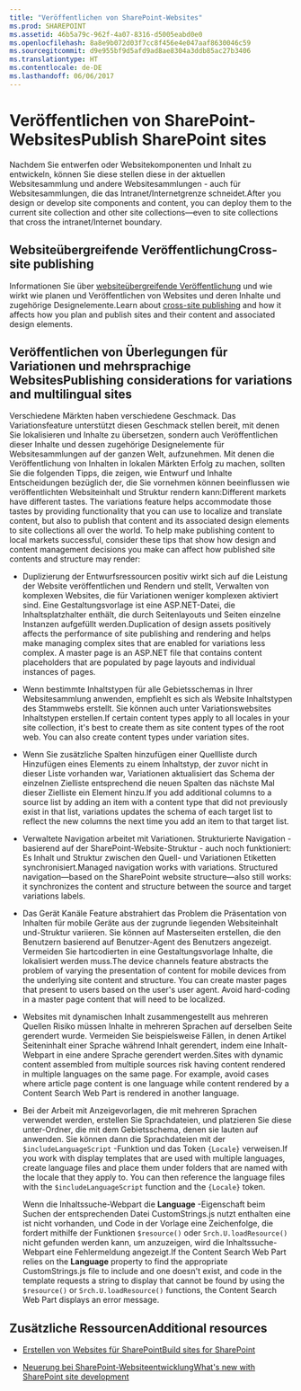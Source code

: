 ```yaml
---
title: "Veröffentlichen von SharePoint-Websites"
ms.prod: SHAREPOINT
ms.assetid: 46b5a79c-962f-4a07-8316-d5005eabd0e0
ms.openlocfilehash: 8a8e9b072d03f7cc8f456e4e047aaf8630046c59
ms.sourcegitcommit: d9e955bf9d5afd9ad8ae8304a3ddb85ac27b3406
ms.translationtype: HT
ms.contentlocale: de-DE
ms.lasthandoff: 06/06/2017
---
```

# <a name="publish-sharepoint-sites"></a><span data-ttu-id="37933-102">Veröffentlichen von SharePoint-Websites</span><span class="sxs-lookup"><span data-stu-id="37933-102">Publish SharePoint sites</span></span>

<span data-ttu-id="37933-103">Nachdem Sie entwerfen oder Websitekomponenten und Inhalt zu entwickeln, können Sie diese stellen diese in der aktuellen Websitesammlung und andere Websitesammlungen - auch für Websitesammlungen, die das Intranet/Internetgrenze schneidet.</span><span class="sxs-lookup"><span data-stu-id="37933-103">After you design or develop site components and content, you can deploy them to the current site collection and other site collections—even to site collections that cross the intranet/Internet boundary.</span></span>
  
    
    


## <a name="cross-site-publishing"></a><span data-ttu-id="37933-104">Websiteübergreifende Veröffentlichung</span><span class="sxs-lookup"><span data-stu-id="37933-104">Cross-site publishing</span></span>

<span data-ttu-id="37933-105">Informationen Sie über  [websiteübergreifende Veröffentlichung](cross-site-publishing-in-sharepoint) und wie wirkt wie planen und Veröffentlichen von Websites und deren Inhalte und zugehörige Designelemente.</span><span class="sxs-lookup"><span data-stu-id="37933-105">Learn about  [cross-site publishing](cross-site-publishing-in-sharepoint) and how it affects how you plan and publish sites and their content and associated design elements.</span></span>
  
    
    

## <a name="publishing-considerations-for-variations-and-multilingual-sites"></a><span data-ttu-id="37933-106">Veröffentlichen von Überlegungen für Variationen und mehrsprachige Websites</span><span class="sxs-lookup"><span data-stu-id="37933-106">Publishing considerations for variations and multilingual sites</span></span>

<span data-ttu-id="37933-p101">Verschiedene Märkten haben verschiedene Geschmack. Das Variationsfeature unterstützt diesen Geschmack stellen bereit, mit denen Sie lokalisieren und Inhalte zu übersetzen, sondern auch Veröffentlichen dieser Inhalte und dessen zugehörige Designelemente für Websitesammlungen auf der ganzen Welt, aufzunehmen. Mit denen die Veröffentlichung von Inhalten in lokalen Märkten Erfolg zu machen, sollten Sie die folgenden Tipps, die zeigen, wie Entwurf und Inhalte Entscheidungen bezüglich der, die Sie vornehmen können beeinflussen wie veröffentlichten Websiteinhalt und Struktur rendern kann:</span><span class="sxs-lookup"><span data-stu-id="37933-p101">Different markets have different tastes. The variations feature helps accommodate those tastes by providing functionality that you can use to localize and translate content, but also to publish that content and its associated design elements to site collections all over the world. To help make publishing content to local markets successful, consider these tips that show how design and content management decisions you make can affect how published site contents and structure may render:</span></span>
  
    
    

- <span data-ttu-id="37933-p102">Duplizierung der Entwurfsressourcen positiv wirkt sich auf die Leistung der Website veröffentlichen und Rendern und stellt, Verwalten von komplexen Websites, die für Variationen weniger komplexen aktiviert sind. Eine Gestaltungsvorlage ist eine ASP.NET-Datei, die Inhaltsplatzhalter enthält, die durch Seitenlayouts und Seiten einzelne Instanzen aufgefüllt werden.</span><span class="sxs-lookup"><span data-stu-id="37933-p102">Duplication of design assets positively affects the performance of site publishing and rendering and helps make managing complex sites that are enabled for variations less complex. A master page is an ASP.NET file that contains content placeholders that are populated by page layouts and individual instances of pages.</span></span> 
    
  
- <span data-ttu-id="37933-p103">Wenn bestimmte Inhaltstypen für alle Gebietsschemas in Ihrer Websitesammlung anwenden, empfiehlt es sich als Website Inhaltstypen des Stammwebs erstellt. Sie können auch unter Variationswebsites Inhaltstypen erstellen.</span><span class="sxs-lookup"><span data-stu-id="37933-p103">If certain content types apply to all locales in your site collection, it's best to create them as site content types of the root web. You can also create content types under variation sites.</span></span> 
    
  
- <span data-ttu-id="37933-114">Wenn Sie zusätzliche Spalten hinzufügen einer Quellliste durch Hinzufügen eines Elements zu einem Inhaltstyp, der zuvor nicht in dieser Liste vorhanden war, Variationen aktualisiert das Schema der einzelnen Zielliste entsprechend die neuen Spalten das nächste Mal dieser Zielliste ein Element hinzu.</span><span class="sxs-lookup"><span data-stu-id="37933-114">If you add additional columns to a source list by adding an item with a content type that did not previously exist in that list, variations updates the schema of each target list to reflect the new columns the next time you add an item to that target list.</span></span> 
    
  
- <span data-ttu-id="37933-p104">Verwaltete Navigation arbeitet mit Variationen. Strukturierte Navigation - basierend auf der SharePoint-Website-Struktur - auch noch funktioniert: Es Inhalt und Struktur zwischen den Quell- und Variationen Etiketten synchronisiert.</span><span class="sxs-lookup"><span data-stu-id="37933-p104">Managed navigation works with variations. Structured navigation—based on the SharePoint website structure—also still works: it synchronizes the content and structure between the source and target variations labels.</span></span> 
    
  
- <span data-ttu-id="37933-p105">Das Gerät Kanäle Feature abstrahiert das Problem die Präsentation von Inhalten für mobile Geräte aus der zugrunde liegenden Websiteinhalt und-Struktur variieren. Sie können auf Masterseiten erstellen, die den Benutzern basierend auf Benutzer-Agent des Benutzers angezeigt. Vermeiden Sie hartcodierten in eine Gestaltungsvorlage Inhalte, die lokalisiert werden muss.</span><span class="sxs-lookup"><span data-stu-id="37933-p105">The device channels feature abstracts the problem of varying the presentation of content for mobile devices from the underlying site content and structure. You can create master pages that present to users based on the user's user agent. Avoid hard-coding in a master page content that will need to be localized.</span></span>
    
  
- <span data-ttu-id="37933-p106">Websites mit dynamischen Inhalt zusammengestellt aus mehreren Quellen Risiko müssen Inhalte in mehreren Sprachen auf derselben Seite gerendert wurde. Vermeiden Sie beispielsweise Fällen, in denen Artikel Seiteninhalt einer Sprache während Inhalt gerendert, indem eine Inhalt-Webpart in eine andere Sprache gerendert werden.</span><span class="sxs-lookup"><span data-stu-id="37933-p106">Sites with dynamic content assembled from multiple sources risk having content rendered in multiple languages on the same page. For example, avoid cases where article page content is one language while content rendered by a Content Search Web Part is rendered in another language.</span></span> 
    
  
- <span data-ttu-id="37933-p107">Bei der Arbeit mit Anzeigevorlagen, die mit mehreren Sprachen verwendet werden, erstellen Sie Sprachdateien, und platzieren Sie diese unter-Ordner, die mit dem Gebietsschema, denen sie lauten auf anwenden. Sie können dann die Sprachdateien mit der  `$includeLanguageScript` -Funktion und das Token `{Locale}` verweisen.</span><span class="sxs-lookup"><span data-stu-id="37933-p107">If you work with display templates that are used with multiple languages, create language files and place them under folders that are named with the locale that they apply to. You can then reference the language files with the  `$includeLanguageScript` function and the `{Locale}` token.</span></span>
    
    <span data-ttu-id="37933-124">Wenn die Inhaltssuche-Webpart die **Language** -Eigenschaft beim Suchen der entsprechenden Datei CustomStrings.js nutzt enthalten eine ist nicht vorhanden, und Code in der Vorlage eine Zeichenfolge, die fordert mithilfe der Funktionen `$resource()` oder `Srch.U.loadResource()` nicht gefunden werden kann, um anzuzeigen, wird die Inhaltssuche-Webpart eine Fehlermeldung angezeigt.</span><span class="sxs-lookup"><span data-stu-id="37933-124">If the Content Search Web Part relies on the **Language** property to find the appropriate CustomStrings.js file to include and one doesn't exist, and code in the template requests a string to display that cannot be found by using the `$resource()` or `Srch.U.loadResource()` functions, the Content Search Web Part displays an error message.</span></span>
    
  

## <a name="additional-resources"></a><span data-ttu-id="37933-125">Zusätzliche Ressourcen</span><span class="sxs-lookup"><span data-stu-id="37933-125">Additional resources</span></span>
<span data-ttu-id="37933-126"><a name="bk_addresources"> </a></span><span class="sxs-lookup"><span data-stu-id="37933-126"></span></span>


-  [<span data-ttu-id="37933-127">Erstellen von Websites für SharePoint</span><span class="sxs-lookup"><span data-stu-id="37933-127">Build sites for SharePoint</span></span>](build-sites-for-sharepoint)
    
  
-  [<span data-ttu-id="37933-128">Neuerung bei SharePoint-Websiteentwicklung</span><span class="sxs-lookup"><span data-stu-id="37933-128">What's new with SharePoint site development</span></span>](what-s-new-with-sharepoint-site-development)
    
  


